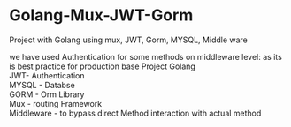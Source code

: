 # Golang-Mux-JWT-Gorm
Project with Golang using mux, JWT, Gorm, MYSQL, Middle ware

we have used Authentication for some methods on middleware level:
as its is best practice for production base Project
Golang<br>
JWT- Authentication <br>
MYSQL - Databse <br>
GORM - Orm Library<br>
Mux - routing Framework<br>
Middleware - to bypass direct Method interaction with actual method<br>
